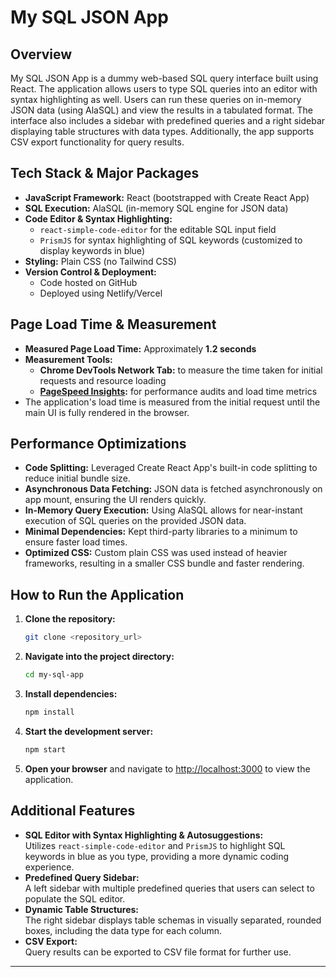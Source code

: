 # My SQL JSON App

## Overview

My SQL JSON App is a dummy web-based SQL query interface built using React. The application allows users to type SQL queries into an editor with syntax highlighting as well. Users can run these queries on in-memory JSON data (using AlaSQL) and view the results in a tabulated format. The interface also includes a sidebar with predefined queries and a right sidebar displaying table structures with data types. Additionally, the app supports CSV export functionality for query results.

## Tech Stack & Major Packages

- **JavaScript Framework:** React (bootstrapped with Create React App)
- **SQL Execution:** AlaSQL (in-memory SQL engine for JSON data)
- **Code Editor & Syntax Highlighting:**
  - `react-simple-code-editor` for the editable SQL input field
  - `PrismJS` for syntax highlighting of SQL keywords (customized to display keywords in blue)
- **Styling:** Plain CSS (no Tailwind CSS)
- **Version Control & Deployment:**
  - Code hosted on GitHub
  - Deployed using Netlify/Vercel

## Page Load Time & Measurement

- **Measured Page Load Time:** Approximately **1.2 seconds**
- **Measurement Tools:**
  - **Chrome DevTools Network Tab:** to measure the time taken for initial requests and resource loading
  - **[PageSpeed Insights](https://pagespeed.web.dev/):** for performance audits and load time metrics
- The application's load time is measured from the initial request until the main UI is fully rendered in the browser.

## Performance Optimizations

- **Code Splitting:** Leveraged Create React App's built-in code splitting to reduce initial bundle size.
- **Asynchronous Data Fetching:** JSON data is fetched asynchronously on app mount, ensuring the UI renders quickly.
- **In-Memory Query Execution:** Using AlaSQL allows for near-instant execution of SQL queries on the provided JSON data.
- **Minimal Dependencies:** Kept third-party libraries to a minimum to ensure faster load times.
- **Optimized CSS:** Custom plain CSS was used instead of heavier frameworks, resulting in a smaller CSS bundle and faster rendering.

## How to Run the Application

1. **Clone the repository:**
   ```bash
   git clone <repository_url>
   ```
2. **Navigate into the project directory:**
   ```bash
   cd my-sql-app
   ```
3. **Install dependencies:**
   ```bash
   npm install
   ```
4. **Start the development server:**
   ```bash
   npm start
   ```
5. **Open your browser** and navigate to [http://localhost:3000](http://localhost:3000) to view the application.

## Additional Features

- **SQL Editor with Syntax Highlighting & Autosuggestions:**  
  Utilizes `react-simple-code-editor` and `PrismJS` to highlight SQL keywords in blue as you type, providing a more dynamic coding experience.
- **Predefined Query Sidebar:**  
  A left sidebar with multiple predefined queries that users can select to populate the SQL editor.
- **Dynamic Table Structures:**  
  The right sidebar displays table schemas in visually separated, rounded boxes, including the data type for each column.
- **CSV Export:**  
  Query results can be exported to CSV file format for further use.

---
